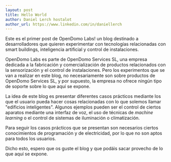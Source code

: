 ```yaml
---
layout: post
title: Hello World
author: Daniel Lerch hostalot
author_url: https://www.linkedin.com/in/daniellerch
---
```


Este es el primer post de OpenDomo Labs! un blog destinado a desarrolladores que quieren experimentar con tecnologías relacionadas con smart buildings, inteligencia artificial y control de instalaciones.

OpenDomo Labs es parte de OpenDomo Services SL, una empresa dedicada a la fabricación y comercialización de productos relacionados con la sensorización y el control de instalaciones. Pero los experimentos que se van a realizar en este blog, no necesariamente son sobre productos de OpenDomo Services SL, y por supuesto, la empresa no ofrece ningún tipo de soporte sobre lo que aquí se expone.

La idea de este blog es presentar diferentes casos prácticos mediante los que el usuario pueda hacer cosas relacionadas con lo que solemos llamar "edificios inteligentes". Algunos ejemplos pueden ser el control de ciertos aparatos mediante una interfaz de voz, el uso de técnicas de *machine learning* o el control de sistemas de iluminación o climatización.

Para seguir los casos prácticos que se presentan son necesarios ciertos conocimientos de programación y de electricidad, por lo que no son aptos para todos los usuarios. 

Dicho esto, espero que os guste el blog y que podáis sacar provecho de lo que  aquí se expone.
